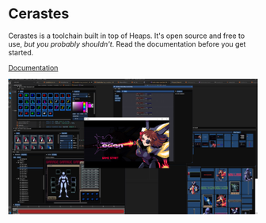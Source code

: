 # Cerastes
Cerastes is a toolchain built in top of Heaps. It's open source and free to use, *but you probably shouldn't*. Read the documentation before you get started.

[Documentation](docs/index.md)

![Example](docs/images/example.png)
